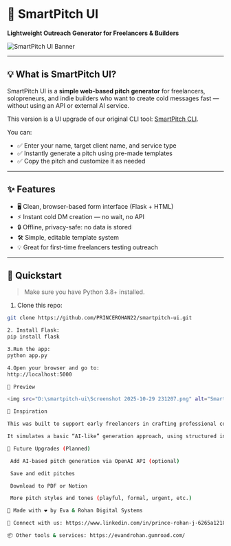 # 🧠 SmartPitch UI  
**Lightweight Outreach Generator for Freelancers & Builders**

![SmartPitch UI Banner](docs/smartpitch-ui-cover.png)

---

## 💡 What is SmartPitch UI?

SmartPitch UI is a **simple web-based pitch generator** for freelancers, solopreneurs, and indie builders who want to create cold messages fast — without using an API or external AI service.

This version is a UI upgrade of our original CLI tool: [SmartPitch CLI](https://github.com/PRINCEROHAN22/smartpitch-cli).

You can:
- ✅ Enter your name, target client name, and service type
- ✅ Instantly generate a pitch using pre-made templates
- ✅ Copy the pitch and customize it as needed

---

## ✨ Features

- 🖥 Clean, browser-based form interface (Flask + HTML)
- ⚡ Instant cold DM creation — no wait, no API
- 🔒 Offline, privacy-safe: no data is stored
- 🛠 Simple, editable template system
- 💡 Great for first-time freelancers testing outreach

---

## 🚀 Quickstart

> Make sure you have Python 3.8+ installed.

1. Clone this repo:
```bash
git clone https://github.com/PRINCEROHAN22/smartpitch-ui.git

2. Install Flask:
pip install flask

3.Run the app:
python app.py

4.Open your browser and go to:
http://localhost:5000

📸 Preview

<img src="D:\smartpitch-ui\Screenshot 2025-10-29 231207.png" alt="SmartPitch UI Preview" width="600"/>

🌱 Inspiration

This was built to support early freelancers in crafting professional cold pitches, even with zero tech or copywriting skills.

It simulates a basic “AI-like” generation approach, using structured input and smart templates — a stepping stone before fully automated tools.

🔮 Future Upgrades (Planned)

 Add AI-based pitch generation via OpenAI API (optional)

 Save and edit pitches

 Download to PDF or Notion

 More pitch styles and tones (playful, formal, urgent, etc.)

👑 Made with ❤️ by Eva & Rohan Digital Systems

💌 Connect with us: https://www.linkedin.com/in/prince-rohan-j-6265a1218

📦 Other tools & services: https://evandrohan.gumroad.com/
